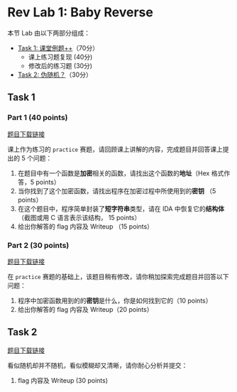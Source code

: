 # Rev Lab 1: Baby Reverse

本节 Lab 由以下两部分组成：

- [Task 1: 课堂例题++](#task-1)（70分）
    - 课上练习题复现 (40分)
    - 修改后的练习题 (30分)
- [Task 2: 伪随机？](#task-2)（30分）

## Task 1

### Part 1 (40 points)

[题目下载链接](https://raw.githubusercontent.com/team-s2/summer_course_2023/master/src/intro/rev-lab1/practice)

课上作为练习的 `practice` 赛题，请回顾课上讲解的内容，完成题目并回答课上提出的 5 个问题：

1. 在题目中有一个函数是**加密**相关的函数，请找出这个函数的**地址**（Hex 格式作答，5 points）
2. 当你找到了这个加密函数，请找出程序在加密过程中所使用到的**密钥** （5 points）
3. 在这个题目中，程序简单封装了**短字符串**类型，请在 IDA 中恢复它的**结构体** （截图或用 C 语言表示该结构， 15 points）
4. 给出你解答的 flag 内容及 Writeup （15 points）

### Part 2 (30 points)

[题目下载链接](https://raw.githubusercontent.com/team-s2/summer_course_2023/master/src/intro/rev-lab1/rc4.tar.gz)

在 `practice` 赛题的基础上，该题目稍有修改，请你稍加探索完成题目并回答以下问题：

1. 程序中加密函数用到的的**密钥**是什么，你是如何找到它的（10 points）
2. 给出你解答的 flag 内容及 Writeup（20 points）

## Task 2

[题目下载链接](https://raw.githubusercontent.com/team-s2/summer_course_2023/master/src/intro/rev-lab1/pseudo.tar.gz)

看似随机却并不随机，看似模糊却又清晰，请你耐心分析并提交：

1. flag 内容及 Writeup (30 points)